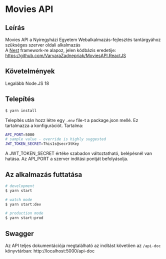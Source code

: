 # Movies API

## Leírás

Movies API a Nyíregyházi Egyetem Webalkalmazás-fejlesztés tantárgyához szükséges szerver oldali alkalmazás  
A [Nest](https://github.com/nestjs/nest) framework-re alapoz, jelen kódbázis eredetije: https://github.com/VarvaraZadnepriak/MoviesAPI.ReactJS

## Követelmények
Legalább Node.JS 18

## Telepítés

```bash
$ yarn install
```

Telepítés után hozz létre egy `.env` file-t a package.json mellé. Ez tartalmazza a konfigurációt. Tartalma:
```bash
API_PORT=5000
# sample value - override is highly suggested
JWT_TOKEN_SECRET=This1s@secr3tKey
```
A JWT_TOKEN_SECRET értéke szabadon változtatható, belépésnél van hatása. Az API_PORT a szerver indítási pontját befolyásolja.

## Az alkalmazás futtatása

```bash
# development
$ yarn start

# watch mode
$ yarn start:dev

# production mode
$ yarn start:prod
```

## Swagger
Az API teljes dokumentációja megtalálható az indítást követően az `/api-doc` könyvtárban: http://localhost:5000/api-doc